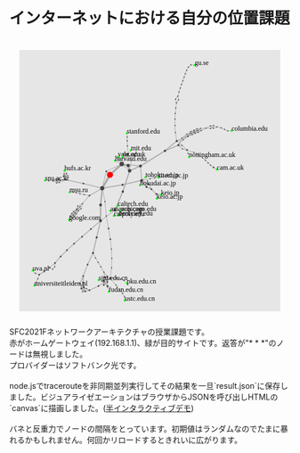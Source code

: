 <h1>インターネットにおける自分の位置課題</h1>
<h1 align="center">
    <img src="https://github.com/martian17/masstraceroute/blob/main/imgs/internetmap.png?raw=true">
</h1>
SFC2021Fネットワークアーキテクチャの授業課題です。<br>
赤がホームゲートウェイ(192.168.1.1)、緑が目的サイトです。返答が"* * *"のノードは無視しました。<br>
プロバイダーはソフトバンク光です。<br><br>
node.jsでtracerouteを非同期並列実行してその結果を一旦`result.json`に保存しました。ビジュアライゼエーションはブラウザからJSONを呼び出しHTMLの`canvas`に描画しました。(<a href="https://martian17.github.io/masstraceroute/web/">半インタラクティブデモ</a>)<br><br>
バネと反重力でノードの間隔をとっています。初期値はランダムなのでたまに暴れるかもしれません。何回かリロードするときれいに広がります。
